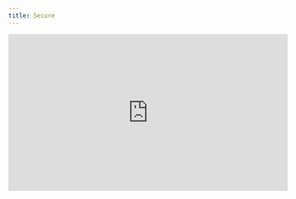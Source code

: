 ```yaml
---
title: Secure
---
```


<iframe width="560" height="315" src="https://www.youtube-nocookie.com/embed/o-kgUy5CypA" frameborder="0" allow="accelerometer; autoplay; encrypted-media; gyroscope; picture-in-picture" allowfullscreen></iframe>
